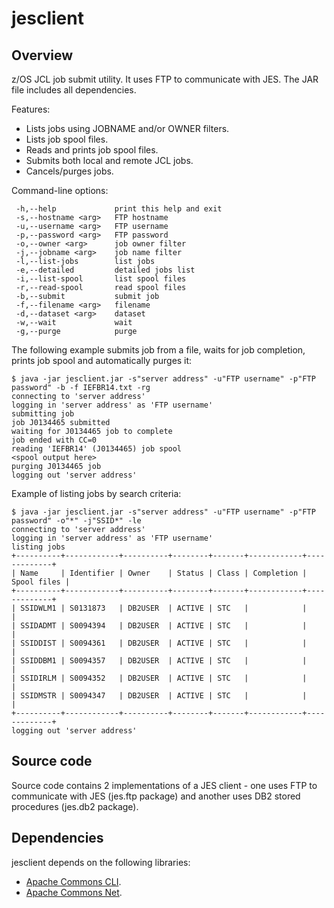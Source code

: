 # jesclient
Overview
-----------
z/OS JCL job submit utility. It uses FTP to communicate with JES. The JAR file includes all dependencies.

Features:
  - Lists jobs using JOBNAME and/or OWNER filters.
  - Lists job spool files.
  - Reads and prints job spool files.
  - Submits both local and remote JCL jobs.
  - Cancels/purges jobs.

Command-line options:
```text
 -h,--help             print this help and exit
 -s,--hostname <arg>   FTP hostname
 -u,--username <arg>   FTP username
 -p,--password <arg>   FTP password
 -o,--owner <arg>      job owner filter
 -j,--jobname <arg>    job name filter
 -l,--list-jobs        list jobs
 -e,--detailed         detailed jobs list
 -i,--list-spool       list spool files
 -r,--read-spool       read spool files
 -b,--submit           submit job
 -f,--filename <arg>   filename
 -d,--dataset <arg>    dataset
 -w,--wait             wait
 -g,--purge            purge
```

The following example submits job from a file, waits for job completion, prints job spool and automatically purges it:
```text
$ java -jar jesclient.jar -s"server address" -u"FTP username" -p"FTP password" -b -f IEFBR14.txt -rg
connecting to 'server address'
logging in 'server address' as 'FTP username'
submitting job
job J0134465 submitted
waiting for J0134465 job to complete
job ended with CC=0
reading 'IEFBR14' (J0134465) job spool
<spool output here>
purging J0134465 job
logging out 'server address'
```

Example of listing jobs by search criteria:
``` text
$ java -jar jesclient.jar -s"server address" -u"FTP username" -p"FTP password" -o"*" -j"SSID*" -le 
connecting to 'server address'
logging in 'server address' as 'FTP username'
listing jobs
+----------+------------+----------+--------+-------+------------+-------------+
| Name     | Identifier | Owner    | Status | Class | Completion | Spool files |
+----------+------------+----------+--------+-------+------------+-------------+
| SSIDWLM1 | S0131873   | DB2USER  | ACTIVE | STC   |            |             |
| SSIDADMT | S0094394   | DB2USER  | ACTIVE | STC   |            |             |
| SSIDDIST | S0094361   | DB2USER  | ACTIVE | STC   |            |             |
| SSIDDBM1 | S0094357   | DB2USER  | ACTIVE | STC   |            |             |
| SSIDIRLM | S0094352   | DB2USER  | ACTIVE | STC   |            |             |
| SSIDMSTR | S0094347   | DB2USER  | ACTIVE | STC   |            |             |
+----------+------------+----------+--------+-------+------------+-------------+
logging out 'server address'
```

Source code
-----------
Source code contains 2 implementations of a JES client - one uses FTP to communicate with JES (jes.ftp package) and another uses DB2 stored procedures (jes.db2 package).

Dependencies
-----------

jesclient depends on the following libraries:

* [Apache Commons CLI].
* [Apache Commons Net].

[Apache Commons CLI]:https://commons.apache.org/cli/
[Apache Commons Net]:https://commons.apache.org/net/